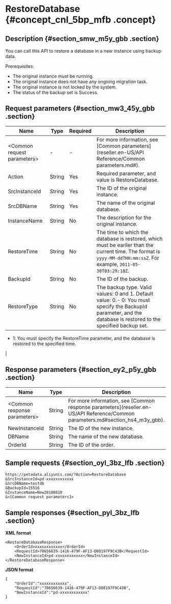 # RestoreDatabase {#concept_cnl_5bp_mfb .concept}

## Description {#section_smw_m5y_gbb .section}

You can call this API to restore a database in a new instance using backup data.

Prerequisites:

-   The original instance must be running.
-   The original instance does not have any ongoing migration task.
-   The original instance is not locked by the system.
-   The status of the backup set is Success.

## Request parameters {#section_mw3_45y_gbb .section}

|Name|Type|Required|Description|
|----|----|--------|-----------|
|<Common request parameters\>|-|-|For more information, see [Common parameters](reseller.en-US/API Reference/Common parameters.md#).|
|Action|String|Yes|Required parameter, and value is RestoreDatabase.|
|SrcInstanceId|String|Yes|The ID of the original instance.|
|SrcDBName|String|Yes|The name of the original database.|
|InstanceName|String|No|The description for the original instance.|
|RestoreTime|String|No|The time to which the database is restored, which must be earlier than the current time. The format is `yyyy-MM-ddTHH:mm:ssZ`. For example, `2011-05-30T03:29:10Z`.|
|BackupId|String|No|The ID of the backup.|
|RestoreType|String|No|The backup type. Valid values: 0 and 1. Default value: 0.-   0: You must specify the BackupId parameter, and the database is restored to the specified backup set.
-   1: You must specify the RestoreTime parameter, and the database is restored to the specified time.

|

## Response parameters {#section_ey2_p5y_gbb .section}

|Name|Type|Description|
|----|----|-----------|
|<Common response parameters\>|String|For more information, see [Common response parameters](reseller.en-US/API Reference/Common parameters.md#section_hs4_m3y_gbb).|
|NewInstanceId|String|The ID of the new instance.|
|DBName|String|The name of the new database.|
|OrderId|String|The ID of the order.|

## Sample requests {#section_oyl_3bz_lfb .section}

```
https://petadata.aliyuncs.com/?Action=RestoreDatabase
&SrcInstanceId=pd-xxxxxxxxxxxx
&SrcDBName=testdb
&BackupId=15516
&InstanceName=New20180810
&<[Common request parameters]>
```

## Sample responses {#section_pyl_3bz_lfb .section}

**XML format**

```
<RestoreDatabaseResponse>  
	<OrderId>xxxxxxxxxxxx</OrderId>
	<RequestId>70656639-1416-479F-AF13-D08197F9C43B</RequestId>
	<NewInstanceId>pd-xxxxxxxxxxxx</NewInstanceId>
</RestoreDatabaseResponse>
```

**JSON format**

```
{
    "OrderId":"xxxxxxxxxxxx",
    "RequestId":"70656639-1416-479F-AF13-D08197F9C43B",
    "NewInstanceId":"pd-xxxxxxxxxxxx"
}
```

